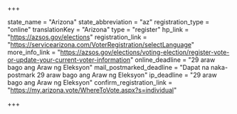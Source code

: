 +++

state_name = "Arizona"
state_abbreviation = "az"
registration_type = "online"
translationKey = "Arizona"
type = "register"
hp_link = "https://azsos.gov/elections"
registration_link = "https://servicearizona.com/VoterRegistration/selectLanguage"
more_info_link = "https://azsos.gov/elections/voting-election/register-vote-or-update-your-current-voter-information"
online_deadline = "29 araw bago ang Araw ng Eleksyon"
mail_postmarked_deadline = "Dapat na naka-postmark  29 araw bago ang Araw ng Eleksyon"
ip_deadline = "29 araw bago ang Araw ng Eleksyon"
confirm_registration_link = "https://my.arizona.vote/WhereToVote.aspx?s=individual"

+++